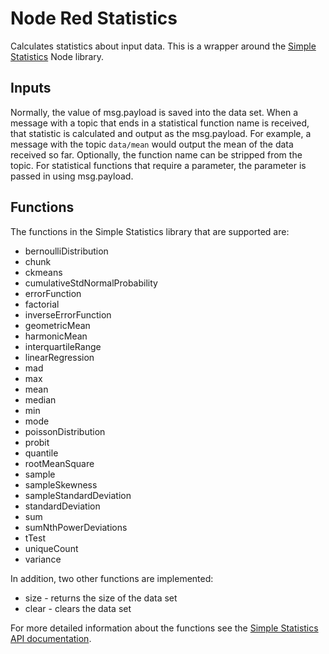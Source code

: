 # Node Red Statistics

Calculates statistics about input data. This is a wrapper around the [Simple Statistics](http://simplestatistics.org) Node library.

## Inputs

Normally, the value of msg.payload is saved into the data set. When a message with a topic that ends in a statistical function name is received, that statistic is calculated and output as the msg.payload. For example, a message with the topic `data/mean` would output the mean of the data received so far. Optionally, the function name can be stripped from the topic. For statistical functions that require a parameter, the parameter is passed in using msg.payload.

## Functions

The functions in the Simple Statistics library that are supported are:

- bernoulliDistribution
- chunk
- ckmeans
- cumulativeStdNormalProbability
- errorFunction
- factorial
- inverseErrorFunction
- geometricMean
- harmonicMean
- interquartileRange
- linearRegression
- mad
- max
- mean
- median
- min
- mode
- poissonDistribution
- probit
- quantile
- rootMeanSquare
- sample
- sampleSkewness
- sampleStandardDeviation
- standardDeviation
- sum
- sumNthPowerDeviations
- tTest
- uniqueCount
- variance

In addition, two other functions are implemented:

- size - returns the size of the data set
- clear - clears the data set

For more detailed information about the functions see the [Simple Statistics API documentation](http://simplestatistics.org/docs/).



